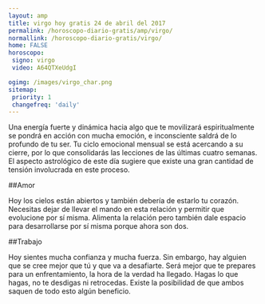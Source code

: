 ```yaml
---
layout: amp
title: virgo hoy gratis 24 de abril del 2017 
permalink: /horoscopo-diario-gratis/amp/virgo/
normallink: /horoscopo-diario-gratis/virgo/
home: FALSE
horoscopo:
 signo: virgo
 video: A64QTXeUdgI

ogimg: /images/virgo_char.png
sitemap:
 priority: 1
 changefreq: 'daily'
---
```



Una energía fuerte y dinámica hacia algo que te movilizará espiritualmente se pondrá en acción con mucha emoción, e inconsciente saldrá de lo profundo de tu ser. Tu ciclo emocional mensual se está acercando a su cierre, por lo que consolidarás las lecciones de las últimas cuatro semanas. El aspecto astrológico de este día sugiere que existe una gran cantidad de tensión involucrada en este proceso.

##Amor

Hoy los cielos están abiertos y también debería de estarlo tu corazón. Necesitas dejar de llevar el mando en esta relación y permitir que evolucione por sí misma. Alimenta la relación pero también dale espacio para desarrollarse por sí misma porque ahora son dos.

##Trabajo

Hoy sientes mucha confianza y mucha fuerza. Sin embargo, hay alguien que se cree mejor que tú y que va a desafiarte. Será mejor que te prepares para un enfrentamiento, la hora de la verdad ha llegado. Hagas lo que hagas, no te desdigas ni retrocedas. Existe la posibilidad de que ambos saquen de todo esto algún beneficio.